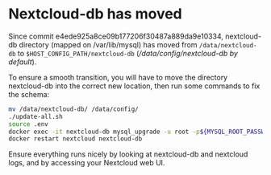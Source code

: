 # Nextcloud-db has moved

Since commit e4ede925a8ce09b177206f30487a889da9e10334, nextcloud-db directory (mapped on /var/lib/mysql) has moved from
``/data/nextcloud-db`` to ``$HOST_CONFIG_PATH/nextcloud-db`` (*/data/config/nextcloud-db by default*).

To ensure a smooth transition, you will have to move the directory nextcloud-db into the correct new location, then run some commands to fix the schema:

```sh
mv /data/nextcloud-db/ /data/config/
./update-all.sh
source .env
docker exec -it nextcloud-db mysql_upgrade -u root -p${MYSQL_ROOT_PASSWORD}
docker restart nextcloud nextcloud-db
```

Ensure everything runs nicely by looking at nextcloud-db and nextcloud logs, and by accessing your Nextcloud web UI.
